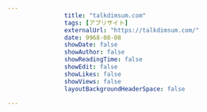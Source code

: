 ---
                title: "talkdimsum.com"
                tags: [アプリサイト]
                externalUrl: "https://talkdimsum.com/"
                date: 9968-08-08
                showDate: false
                showAuthor: false
                showReadingTime: false
                showEdit: false
                showLikes: false
                showViews: false
                layoutBackgroundHeaderSpace: false
                ---

